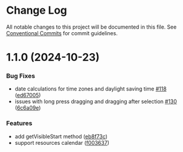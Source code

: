 # Change Log

All notable changes to this project will be documented in this file.
See [Conventional Commits](https://conventionalcommits.org) for commit guidelines.

# 1.1.0 (2024-10-23)

### Bug Fixes

* date calculations for time zones and daylight saving time [#118](https://github.com/howljs/react-native-calendar-kit/issues/118) ([ed67005](https://github.com/howljs/react-native-calendar-kit/commit/ed6700502b1157e9a3862ac99ba9aa96cf3f891b))
* issues with long press dragging and dragging after selection [#130](https://github.com/howljs/react-native-calendar-kit/issues/130) ([6c6a09e](https://github.com/howljs/react-native-calendar-kit/commit/6c6a09e02283572fdc428e6a7a59ba6495a93457))

### Features

* add getVisibleStart method ([eb8f73c](https://github.com/howljs/react-native-calendar-kit/commit/eb8f73cc0de5d81726de7b315425d71fd52b7893))
* support resources calendar ([f003637](https://github.com/howljs/react-native-calendar-kit/commit/f00363742435ad6b768992c26470901179081f27))

